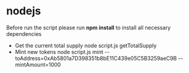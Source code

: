 # nodejs

Before run the script please run **npm install** to install all necessary dependencies

* Get the current total supply
node script.js getTotalSupply
* Mint new tokens
node script.js mint --toAddress=0xAb5801a7D398351b8bE11C439e05C5B3259aeC9B --mintAmount=1000
